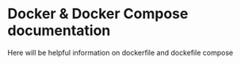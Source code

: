 # Docker & Docker Compose documentation

Here will be helpful information on dockerfile and dockefile compose